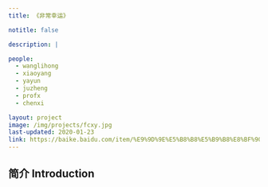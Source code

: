 ```yaml
---
title: 《非常幸运》

notitle: false

description: |

people:
  - wanglihong
  - xiaoyang
  - yayun
  - juzheng
  - profx
  - chenxi

layout: project
image: /img/projects/fcxy.jpg
last-updated: 2020-01-23
link: https://baike.baidu.com/item/%E9%9D%9E%E5%B8%B8%E5%B9%B8%E8%BF%90/9488126?fromModule=lemma_inlink
---
```


## 简介 Introduction
